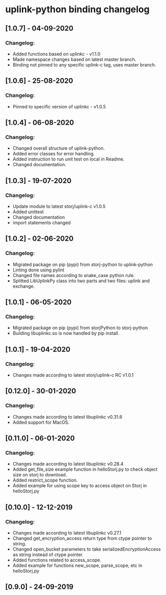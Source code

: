 # uplink-python binding changelog

## [1.0.7] - 04-09-2020
### Changelog:
* Added functions based on uplinkc - v1.1.0
* Made namespace changes based on latest master branch.
* Binding not pinned to any specific uplink-c tag, uses master branch.

## [1.0.6] - 25-08-2020
### Changelog:
* Pinned to specific version of uplinkc - v1.0.5

## [1.0.4] - 06-08-2020
### Changelog:
* Changed overall structure of uplink-python.
* Added error classes for error handling.
* Added instruction to run unit test on local in Readme.
* Changed documentation.

## [1.0.3] - 19-07-2020
### Changelog:
* Update module to latest storj/uplink-c v1.0.5
* Added unittest
* Changed documentation
* import statements changed

## [1.0.2] - 02-06-2020
### Changelog:
* Migrated package on pip (pypi) from storj-python to uplink-python
* Linting done using pylint
* Changed file names according to snake_case python rule.
* Splitted LibUplinkPy class into two parts and two files: uplink and exchange.


## [1.0.1] - 06-05-2020
### Changelog:
* Migrated package on pip (pypi) from storjPython to storj-python
* Building libuplinkc.so is now handled by pip install.


## [1.0.1] - 19-04-2020
### Changelog:
* Changes made according to latest storj/uplink-c RC v1.0.1


## [0.12.0] - 30-01-2020
### Changelog:
* Changes made according to latest libuplinkc v0.31.6
* Added support for MacOS.


## [0.11.0] - 06-01-2020
### Changelog:
* Changes made according to latest libuplinkc v0.28.4
* Added get_file_size example function in helloStorj.py to check object size on storj to download.
* Added restrict_scope function.
* Added example for using scope key to access object on Storj in helloStorj.py


## [0.10.0] - 12-12-2019
### Changelog:
* Changes made according to latest libuplinkc v0.27.1
* Changed get_encryption_access return type from ctype pointer to string.
* Changed open_bucket parameters to take serializedEncryptionAccess as string instead of ctype pointer.
* Added functions related to access_scope.
* Added example for functions new_scope, parse_scope, etc in helloStorj.py


## [0.9.0] - 24-09-2019
